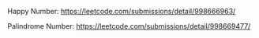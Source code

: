 
Happy Number: https://leetcode.com/submissions/detail/998666963/

Palindrome Number: https://leetcode.com/submissions/detail/998669477/

